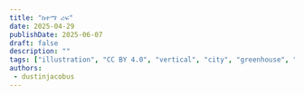 ```yaml
---
title: "ከተማ ሪፍ"
date: 2025-04-29
publishDate: 2025-06-07
draft: false
description: ""
tags: ["illustration", "CC BY 4.0", "vertical", "city", "greenhouse", "winter", "robots", "water", "wind turbine", "people"]
authors:
 - dustinjacobus
---
```

